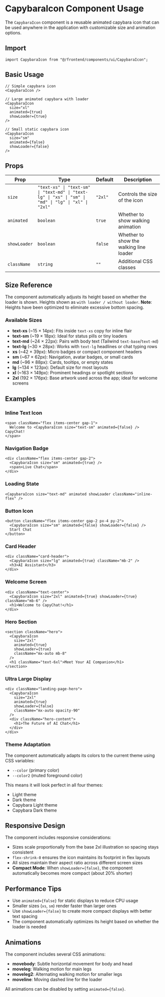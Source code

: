 # CapybaraIcon Component Usage

The `CapybaraIcon` component is a reusable animated capybara icon that can be used anywhere in the application with customizable size and animation options.

## Import

```tsx
import CapybaraIcon from "@/frontend/components/ui/CapybaraIcon";
```

## Basic Usage

```tsx
// Simple capybara icon
<CapybaraIcon />

// Large animated capybara with loader
<CapybaraIcon
  size="xl"
  animated={true}
  showLoader={true}
/>

// Small static capybara icon
<CapybaraIcon
  size="sm"
  animated={false}
  showLoader={false}
/>
```

## Props

| Prop         | Type                                                                                | Default | Description                             |
| ------------ | ----------------------------------------------------------------------------------- | ------- | --------------------------------------- |
| `size`       | `"text-xs" \| "text-sm" \| "text-md" \| "text-lg" \| "xs" \| "sm" \| "md" \| "lg" \| "xl" \| "2xl"` | `"2xl"` | Controls the size of the icon           |
| `animated`   | `boolean`                                                                           | `true`  | Whether to show walking animation       |
| `showLoader` | `boolean`                                                                           | `false` | Whether to show the walking line loader |
| `className`  | `string`                                                                            | `""`    | Additional CSS classes                  |

## Size Reference

The component automatically adjusts its height based on whether the loader is shown. Heights shown as `with loader / without loader`. **Note**: Heights have been optimized to eliminate excessive bottom spacing.

### Available Sizes

- **text-xs** (~15 × 14px): Fits inside `text-xs` copy for inline flair
- **text-sm** (~19 × 18px): Ideal for status pills or tiny loaders
- **text-md** (~24 × 22px): Pairs with body text (Tailwind `text-base`/`text-md`)
- **text-lg** (~30 × 28px): Works with `text-lg` headlines or chat typing rows
- **xs** (~42 × 39px): Micro badges or compact component headers
- **sm** (~67 × 62px): Navigation, avatar badges, or small cards
- **md** (~96 × 88px): Cards, tooltips, or empty states
- **lg** (~134 × 123px): Default size for most layouts
- **xl** (~163 × 149px): Prominent headings or spotlight sections
- **2xl** (192 × 176px): Base artwork used across the app; ideal for welcome screens

## Examples

### Inline Text Icon

```tsx
<span className="flex items-center gap-1">
  Welcome to <CapybaraIcon size="text-sm" animated={false} /> CapyChat!
</span>
```

### Navigation Badge

```tsx
<div className="flex items-center gap-2">
  <CapybaraIcon size="sm" animated={true} />
  <span>Live Chat</span>
</div>
```

### Loading State

```tsx
<CapybaraIcon size="text-md" animated showLoader className="inline-flex" />
```

### Button Icon

```tsx
<button className="flex items-center gap-2 px-4 py-2">
  <CapybaraIcon size="sm" animated={false} showLoader={false} />
  Start Chat
</button>
```

### Card Header

```tsx
<div className="card-header">
  <CapybaraIcon size="lg" animated={true} className="mb-2" />
  <h3>AI Assistant</h3>
</div>
```

### Welcome Screen

```tsx
<div className="text-center">
  <CapybaraIcon size="2xl" animated={true} showLoader={true} className="mb-6" />
  <h1>Welcome to CapyChat!</h1>
</div>
```

### Hero Section

```tsx
<section className="hero">
  <CapybaraIcon
    size="2xl"
    animated={true}
    showLoader={true}
    className="mx-auto mb-8"
  />
  <h1 className="text-6xl">Meet Your AI Companion</h1>
</section>
```

### Ultra Large Display

```tsx
<div className="landing-page-hero">
  <CapybaraIcon
    size="2xl"
    animated={true}
    showLoader={false}
    className="mx-auto opacity-90"
  />
  <div className="hero-content">
    <h1>The Future of AI Chat</h1>
  </div>
</div>
```

### Theme Adaptation

The component automatically adapts its colors to the current theme using CSS variables:

- `--color` (primary color)
- `--color2` (muted foreground color)

This means it will look perfect in all four themes:

- Light theme
- Dark theme
- Capybara Light theme
- Capybara Dark theme

## Responsive Design

The component includes responsive considerations:

- Sizes scale proportionally from the base 2xl illustration so spacing stays consistent
- `flex-shrink-0` ensures the icon maintains its footprint in flex layouts
- All sizes maintain their aspect ratio across different screen sizes
- **Compact Mode**: When `showLoader={false}`, the component automatically becomes more compact (about 20% shorter)

## Performance Tips

- Use `animated={false}` for static displays to reduce CPU usage
- Smaller sizes (`xs`, `sm`) render faster than larger ones
- Use `showLoader={false}` to create more compact displays with better text spacing
- The component automatically optimizes its height based on whether the loader is needed

## Animations

The component includes several CSS animations:

- **movebody**: Subtle horizontal movement for body and head
- **moveleg**: Walking motion for main legs
- **moveleg2**: Alternating walking motion for smaller legs
- **moveline**: Moving dashed line for the loader

All animations can be disabled by setting `animated={false}`.
